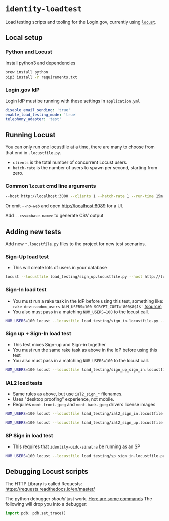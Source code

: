# `identity-loadtest`

Load testing scripts and tooling for the Login.gov, currently using [`locust`](http://locust.io).

## Local setup

### Python and Locust

Install python3 and dependencies

```sh
brew install python
pip3 install -r requirements.txt
```

### Login.gov IdP

Login IdP must be running with these settings in `application.yml`

```yml
disable_email_sending: 'true'
enable_load_testing_mode: 'true'
telephony_adapter: 'test'
```

## Running Locust

You can only run one locustfile at a time, there are many to choose from that end in `.locustfile.py`.

- `clients` is the total number of concurrent Locust users.
- `hatch-rate` is the number of users to spawn per second, starting from zero.

### Common `locust` cmd line arguments

```sh
--host http://localhost:3000 --clients 1 --hatch-rate 1 --run-time 15m --no-web
```

Or omit `--no-web` and open <http://localhost:8089> for a UI.

Add `--csv=<base-name>` to generate CSV output

## Adding new tests

Add new `*.loucstfile.py` files to the project for new test scenarios.

### Sign-Up load test

- This will create lots of users in your database

```sh
locust --locustfile load_testing/sign_up.locustfile.py --host http://localhost:3000 --clients 1 --hatch-rate 1 --run-time 15m --no-web
```

### Sign-In load test

- You must run a rake task in the IdP before using this test, something like: `rake dev:random_users NUM_USERS=100 SCRYPT_COST='800$8$1$'` [(source)](https://github.com/18F/identity-idp/blob/master/lib/tasks/dev.rake)
- You also must pass in a matching `NUM_USERS=100` to the locust call.

```sh
NUM_USERS=100 locust --locustfile load_testing/sign_in.locustfile.py --host http://localhost:3000 --clients 1 --hatch-rate 1 --run-time 15m --no-web
```

### Sign up + Sign-In load test

- This test mixes Sign-up and Sign-in together
- You must run the same rake task as above in the IdP before using this test
- You also must pass in a matching `NUM_USERS=100` to the locust call.

```sh
NUM_USERS=100 locust --locustfile load_testing/sign_up_sign_in.locustfile.py --host http://localhost:3000 --clients 1 --hatch-rate 1 --run-time 15m --no-web
```

### IAL2 load tests

- Same rules as above, but use `ial2_sign_*` filenames.
- Uses "desktop proofing" experience, not mobile.
- Requires `mont-front.jpeg` and `mont-back.jpeg` drivers license images

```sh
NUM_USERS=100 locust --locustfile load_testing/ial2_sign_in.locustfile.py --host http://localhost:3000 --clients 1 --hatch-rate 1 --run-time 15m --no-web
```

```sh
NUM_USERS=100 locust --locustfile load_testing/ial2_sign_up.locustfile.py --host http://localhost:3000 --clients 1 --hatch-rate 1 --run-time 15m --no-web
```

### SP Sign in load test

- This requires that [`identity-oidc-sinatra`](https://github.com/18F/identity-oidc-sinatra) be running as an SP

```sh
NUM_USERS=100 locust --locustfile load_testing/sp_sign_in.locustfile.py --host http://localhost:3000 --clients 1 --hatch-rate 1 --run-time 15m --no-web
```

## Debugging Locust scripts

The HTTP Library is called Requests: <https://requests.readthedocs.io/en/master/>

The python debugger _should_ just work. [Here are some commands](https://docs.python.org/3/library/pdb.html#debugger-commands) The following will drop you into a debugger:

```py
import pdb; pdb.set_trace()
```
